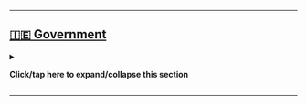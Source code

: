 
***

## [🇮🇪️ Government](#-Government)

<details><summary><p><b>Click/tap here to expand/collapse this section</b></p></summary>

I am part of my own small government. It has flags for its positions. The government and its structure is currently a work in progress.

| 🔺️ Position | 🎌️ Flag |
|---|---|
| Leadership | <img src="/Graphics/Government/Flags/Leader/Independent-Republic-of-Sean_RFlag_2400x1600_V1_HighCompression.png" alt="Flag of the Independent Republic of Sean failed to load" title="Leadership (Flag of the Independent Republic of Sean" width="240" height="160"> |
| Clan | <img src="/Graphics/Government/Flags/Other/Llewellyn_Family_Flag.svg" alt="Llewellyn family flag failed to load" title="Llewellyn clan flag" width="400" height="240"> |
| Congress | <img src="/Graphics/Government/Flags/Congress/Flag_of_the_Netherlands.svg" alt="Flag of the Netherlands failed to load" title="Congress" width="300" height="200"> |
| Union | <img src="/Graphics/Government/Flags/Union/Autonomous-Republic-of-Sean_RFlag_1800x1200_V1_HighCompression.png" alt="Autonomous Republic flag failed to load" title="Flag of the Autonomous Republic of Sean" width="600" heght="400"> |
| Finland territories | <img src="/Graphics/Government/Flags/Territories/Finland/Flag_of_Finland.svg" alt="Flag of Finland failed to load" title="Finland" width="600" height="366"> |
| American territories | <img src="/Graphics/Government/Flags/Territories/United-States-of-America/Flag_of_the_United_States_(DoS_ECA_Color_Standard).svg" alt="USA flag failed to load" title="USA" width="411" height="216"> |
| Other | <img src="/Graphics/Government/Flags/Other/Flag_of_Ireland.svg" alt="Flag of Ireland failed to load" title="Ireland" width="400" height="200"> |

</details> <!-- End of government section !-->

***
